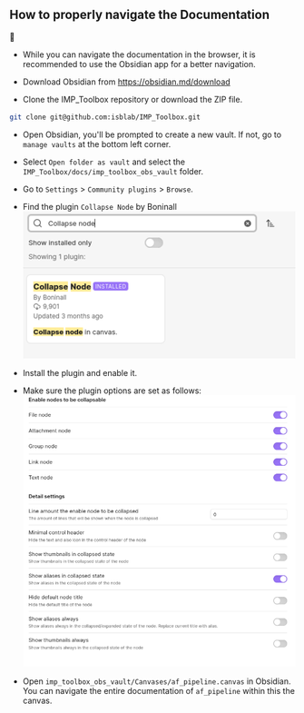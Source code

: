 ## How to properly navigate the Documentation

:construction:

- While you can navigate the documentation in the browser, it is recommended to use the Obsidian app for a better navigation.

- Download Obsidian from https://obsidian.md/download

- Clone the IMP_Toolbox repository or download the ZIP file.

```bash
git clone git@github.com:isblab/IMP_Toolbox.git
```

- Open Obsidian, you'll be prompted to create a new vault. If not, go to `manage vaults` at the bottom left corner.

- Select `Open folder as vault` and select the `IMP_Toolbox/docs/imp_toolbox_obs_vault` folder.

- Go to `Settings` > `Community plugins` > `Browse`.

- Find the plugin `Collapse Node` by Boninall
    ![alt text](../assets/obsidian_collapse_node.png)

- Install the plugin and enable it.

- Make sure the plugin options are set as follows:
    ![alt text](../assets/collapse_node_options.png)

- Open `imp_toolbox_obs_vault/Canvases/af_pipeline.canvas` in Obsidian. You can navigate the entire documentation of `af_pipeline` within this the canvas.